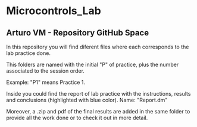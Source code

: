 # Microcontrols_Lab

## Arturo VM - Repository GitHub Space

In this repository you will find diferent files where each corresponds to the lab practice done.

This folders are named with the initial "P" of practice, plus the number associated to the session order.

Example:  "P1" means Practice 1.

Inside you could find the report of lab practice with the instructions, results and conclusions (highlighted with blue color). Name: "Report.dm"

Moreover, a .zip and pdf of the final results are added in the same folder to provide all the work done or to check it out in more detail.
